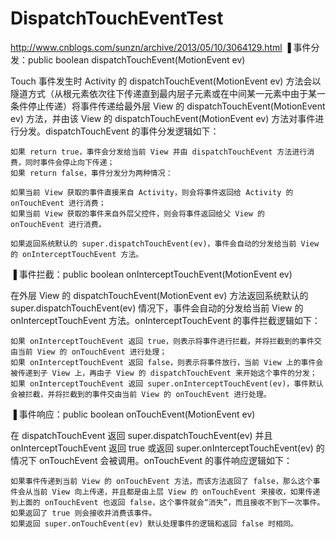 # DispatchTouchEventTest<br>
http://www.cnblogs.com/sunzn/archive/2013/05/10/3064129.html
▐ 事件分发：public boolean dispatchTouchEvent(MotionEvent ev)

Touch 事件发生时 Activity 的 dispatchTouchEvent(MotionEvent ev) 方法会以隧道方式（从根元素依次往下传递直到最内层子元素或在中间某一元素中由于某一条件停止传递）将事件传递给最外层 View 的 dispatchTouchEvent(MotionEvent ev) 方法，并由该 View 的 dispatchTouchEvent(MotionEvent ev) 方法对事件进行分发。dispatchTouchEvent 的事件分发逻辑如下：

    如果 return true，事件会分发给当前 View 并由 dispatchTouchEvent 方法进行消费，同时事件会停止向下传递；
    如果 return false，事件分发分为两种情况：

    如果当前 View 获取的事件直接来自 Activity，则会将事件返回给 Activity 的 onTouchEvent 进行消费；
    如果当前 View 获取的事件来自外层父控件，则会将事件返回给父 View 的  onTouchEvent 进行消费。

    如果返回系统默认的 super.dispatchTouchEvent(ev)，事件会自动的分发给当前 View 的 onInterceptTouchEvent 方法。

▐ 事件拦截：public boolean onInterceptTouchEvent(MotionEvent ev)

在外层 View 的 dispatchTouchEvent(MotionEvent ev) 方法返回系统默认的 super.dispatchTouchEvent(ev) 情况下，事件会自动的分发给当前 View 的 onInterceptTouchEvent 方法。onInterceptTouchEvent 的事件拦截逻辑如下：

    如果 onInterceptTouchEvent 返回 true，则表示将事件进行拦截，并将拦截到的事件交由当前 View 的 onTouchEvent 进行处理；
    如果 onInterceptTouchEvent 返回 false，则表示将事件放行，当前 View 上的事件会被传递到子 View 上，再由子 View 的 dispatchTouchEvent 来开始这个事件的分发；
    如果 onInterceptTouchEvent 返回 super.onInterceptTouchEvent(ev)，事件默认会被拦截，并将拦截到的事件交由当前 View 的 onTouchEvent 进行处理。

▐ 事件响应：public boolean onTouchEvent(MotionEvent ev)

在 dispatchTouchEvent 返回 super.dispatchTouchEvent(ev) 并且 onInterceptTouchEvent 返回 true 或返回 super.onInterceptTouchEvent(ev) 的情况下 onTouchEvent 会被调用。onTouchEvent 的事件响应逻辑如下：

    如果事件传递到当前 View 的 onTouchEvent 方法，而该方法返回了 false，那么这个事件会从当前 View 向上传递，并且都是由上层 View 的 onTouchEvent 来接收，如果传递到上面的 onTouchEvent 也返回 false，这个事件就会“消失”，而且接收不到下一次事件。
    如果返回了 true 则会接收并消费该事件。
    如果返回 super.onTouchEvent(ev) 默认处理事件的逻辑和返回 false 时相同。
